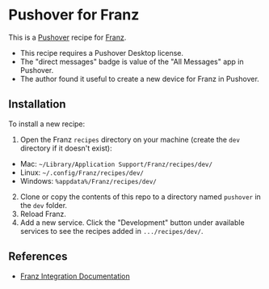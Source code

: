 # Pushover for Franz
This is a [Pushover](https://pushover.net) recipe for [Franz](https://meetfranz.com).

* This recipe requires a Pushover Desktop license.
* The "direct messages" badge is value of the "All Messages" app in Pushover.
* The author found it useful to create a new device for Franz in Pushover.

## Installation

To install a new recipe:

1. Open the Franz `recipes` directory on your machine (create the `dev` directory if it doesn't exist):
* Mac: `~/Library/Application Support/Franz/recipes/dev/`
* Linux: `~/.config/Franz/recipes/dev/`
* Windows: `%appdata%/Franz/recipes/dev/`
2. Clone or copy the contents of this repo to a directory named `pushover` in the `dev` folder.
3. Reload Franz.
4. Add a new service. Click the "Development" button under available services 
to see the recipes added in `.../recipes/dev/`.

## References
* [Franz Integration Documentation](https://github.com/meetfranz/plugins/tree/master/docs)